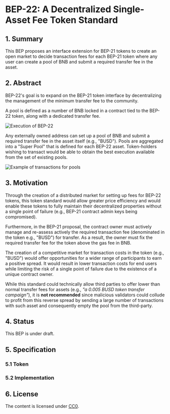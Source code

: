 
# BEP-22: A Decentralized Single-Asset Fee Token Standard

## 1. Summary

This BEP proposes an interface extension for BEP-21 tokens to create an open market to decide transaction fees for each BEP-21 token where any user can create a pool of BNB and submit a required transfer fee in the asset.

## 2. Abstract

BEP-22's goal is to expand on the BEP-21 token interface by decentralizing the management of the minimum transfer fee to the community.

A pool is defined as a number of BNB locked in a contract tied to the BEP-22 token, along with a dedicated transfer fee.

![Execution of BEP-22](https://i.imgur.com/2RwV0uY.png)

Any externally owned address can set up a pool of BNB and submit a required transfer fee in the asset itself (e.g., "BUSD"). Pools are aggregated into a "Super Pool" that is defined for each BEP-22 asset. Token-holders wishing to transact would be able to obtain the best execution available from the set of existing pools.

![Example of transactions for pools](https://i.imgur.com/nMenfba.png)


## 3. Motivation

Through the creation of a distributed market for setting up fees for BEP-22 tokens, this token standard would allow greater price efficiency and would enable these tokens to fully maintain their decentralized properties without a single point of failure (e.g., BEP-21 contract admin keys being compromised).

Furthermore, in the BEP-21 proposal, the contract owner must actively manage and re-assess actively the required transaction fee (denominated in the token e.g., "BUSD") for transfer. As a result, the owner must fix the required transfer fee for the token above the gas fee in BNB.

The creation of a competitive market for transaction costs in the token (e.g., "BUSD") would offer opportunities for a wider range of participants to earn a positive spread. It would result in lower transaction costs for end users while limiting the risk of a single point of failure due to the existence of a unique contract owner.

While this standard could technically allow third parties to offer lower than normal transfer fees for assets (e.g., _"a 0.005 BUSD token transfer campaign"_), it is **not recommended** since malicious validators could collude to profit from this reverse spread by sending a large number of transactions with such asset and consequently empty the pool from the third-party.

## 4. Status

This BEP is under draft.

## 5. Specification

### 5.1 Token

### 5.2 Implementation

## 6. License

The content is licensed under [CC0](https://creativecommons.org/publicdomain/zero/1.0/).
